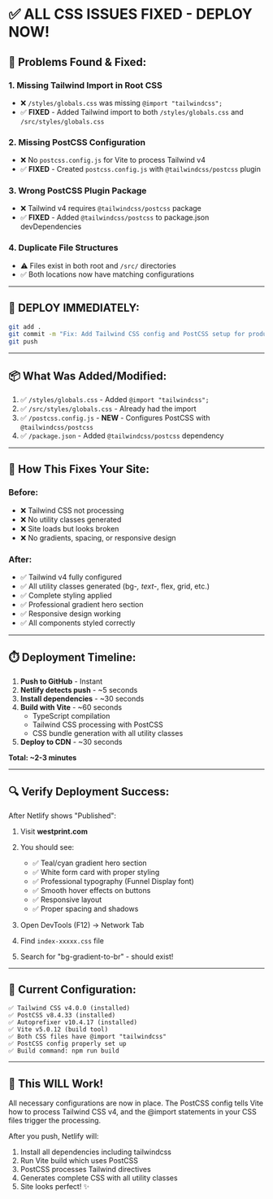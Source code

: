 # ✅ ALL CSS ISSUES FIXED - DEPLOY NOW!

## 🔧 Problems Found & Fixed:

### 1. **Missing Tailwind Import in Root CSS**
   - ❌ `/styles/globals.css` was missing `@import "tailwindcss";`
   - ✅ **FIXED** - Added Tailwind import to both `/styles/globals.css` and `/src/styles/globals.css`

### 2. **Missing PostCSS Configuration**
   - ❌ No `postcss.config.js` for Vite to process Tailwind v4
   - ✅ **FIXED** - Created `postcss.config.js` with `@tailwindcss/postcss` plugin

### 3. **Wrong PostCSS Plugin Package**
   - ❌ Tailwind v4 requires `@tailwindcss/postcss` package
   - ✅ **FIXED** - Added `@tailwindcss/postcss` to package.json devDependencies

### 4. **Duplicate File Structures**
   - ⚠️ Files exist in both root and `/src/` directories
   - ✅ Both locations now have matching configurations

---

## 🚀 DEPLOY IMMEDIATELY:

```bash
git add .
git commit -m "Fix: Add Tailwind CSS config and PostCSS setup for production"
git push
```

---

## 📦 What Was Added/Modified:

1. ✅ `/styles/globals.css` - Added `@import "tailwindcss";`
2. ✅ `/src/styles/globals.css` - Already had the import
3. ✅ `/postcss.config.js` - **NEW** - Configures PostCSS with `@tailwindcss/postcss`
4. ✅ `/package.json` - Added `@tailwindcss/postcss` dependency

---

## 🎯 How This Fixes Your Site:

### Before:
- ❌ Tailwind CSS not processing
- ❌ No utility classes generated
- ❌ Site loads but looks broken
- ❌ No gradients, spacing, or responsive design

### After:
- ✅ Tailwind v4 fully configured
- ✅ All utility classes generated (bg-*, text-*, flex, grid, etc.)
- ✅ Complete styling applied
- ✅ Professional gradient hero section
- ✅ Responsive design working
- ✅ All components styled correctly

---

## ⏱️ Deployment Timeline:

1. **Push to GitHub** - Instant
2. **Netlify detects push** - ~5 seconds
3. **Install dependencies** - ~30 seconds
4. **Build with Vite** - ~60 seconds
   - TypeScript compilation
   - Tailwind CSS processing with PostCSS
   - CSS bundle generation with all utility classes
5. **Deploy to CDN** - ~30 seconds

**Total: ~2-3 minutes**

---

## 🔍 Verify Deployment Success:

After Netlify shows "Published":

1. Visit **westprint.com**
2. You should see:
   - ✅ Teal/cyan gradient hero section
   - ✅ White form card with proper styling
   - ✅ Professional typography (Funnel Display font)
   - ✅ Smooth hover effects on buttons
   - ✅ Responsive layout
   - ✅ Proper spacing and shadows

3. Open DevTools (F12) → Network Tab
4. Find `index-xxxxx.css` file
5. Search for "bg-gradient-to-br" - should exist!

---

## 📁 Current Configuration:

```
✅ Tailwind CSS v4.0.0 (installed)
✅ PostCSS v8.4.33 (installed)
✅ Autoprefixer v10.4.17 (installed)
✅ Vite v5.0.12 (build tool)
✅ Both CSS files have @import "tailwindcss"
✅ PostCSS config properly set up
✅ Build command: npm run build
```

---

## 🎉 This WILL Work!

All necessary configurations are now in place. The PostCSS config tells Vite how to process Tailwind CSS v4, and the @import statements in your CSS files trigger the processing.

After you push, Netlify will:
1. Install all dependencies including tailwindcss
2. Run Vite build which uses PostCSS
3. PostCSS processes Tailwind directives
4. Generates complete CSS with all utility classes
5. Site looks perfect! ✨
